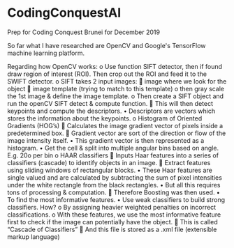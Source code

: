 # CodingConquestAI
Prep for Coding Conquest Brunei for December 2019

So far what I have researched are OpenCV and Google's TensorFlow machine learning platform.

Regarding how OpenCV works: 
o	 Use function SIFT detector, then if found draw region of interest (ROI). Then crop out the ROI and feed it to the SWIFT detector.
o	SIFT takes 2 input images: 
  	image where we look for the object
  	image template (trying to match to this template)
o	then gray scale the 1st image & define the image template.
o	Then create a SIFT object and run the openCV SIFT detect & compute function.
  	This will then detect keypoints and compute the descriptors.
    •	Descriptors are vectors which stores the information about the keypoints.
o	Histogram of Oriented Gradients (HOG’s)
  	Calculates the image gradient vector of pixels inside a predetermined box.
  	Gradient vector are sort of the direction or flow of the image intensity itself.
    •	This gradient vector is then represented as a histogram.
    •	Get the cell & split into multiple angular bins based on angle. E.g. 20o per bin
o	HAAR classifiers
  	Inputs Haar features into a series of classifiers (cascade) to identify objects in an image.
  	Extract features using sliding windows of rectangular blocks.
    •	These Haar features are single valued and are calculated by subtracting the sum of pixel intensities under the white rectangle from         the black rectangles.
    •	But all this requires tons of processing & computation.
  	Therefore Boosting was then used.
    •	To find the most informative features.
    •	Use weak classifiers to build strong classifiers. How?
o	By assigning heavier weighted penalties on incorrect classifications.
o	With these features, we use the most informative feature first to check if the image can potentially have the object.
  	This is called “Cascade of Classifiers”
  	And this file is stored as a .xml file (extensible markup language)
